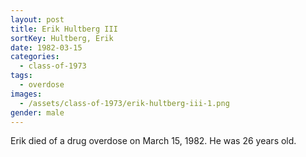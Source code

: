 ```yaml
---
layout: post
title: Erik Hultberg III
sortKey: Hultberg, Erik
date: 1982-03-15
categories:
  - class-of-1973
tags:
  - overdose
images:
  - /assets/class-of-1973/erik-hultberg-iii-1.png
gender: male
---
```

Erik died of a drug overdose on March 15, 1982.  He was 26 years old.
